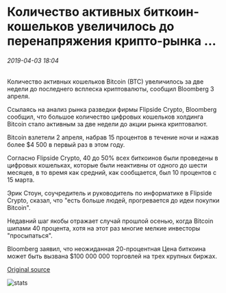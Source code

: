 # Количество активных биткоин-кошельков увеличилось до перенапряжения крипто-рынка ...

###### 2019-04-03 18:04

Количество активных кошельков Bitcoin (BTC) увеличилось за две недели до последнего всплеска криптовалюты, сообщил Bloomberg 3 апреля.

Ссылаясь на анализ рынка разведки фирмы Flipside Crypto, Bloomberg сообщил, что большое количество цифровых кошельков холдинга Bitcoin стало активным за две недели до акции рынка криптовалют.

Bitcoin взлетели 2 апреля, набрав 15 процентов в течение ночи и нажав более $4 500 в первый раз в этом году.

Согласно Flipside Crypto, 40 до 50% всех биткоинов были проведены в цифровых кошельках, которые были неактивны от одного до шести месяцев, в то время как средний, как сообщается, был 10 процентов с 15 марта.

Эрик Стоун, соучредитель и руководитель по информатике в Flipside Crypto, сказал, что "есть больше людей, прогревается до идеи покупки Bitcoin".

Недавний шаг якобы отражает случай прошлой осенью, когда Bitcoin шипами 40 процента, хотя на этот раз многие мелкие инвесторы "просыпаться".

Bloomberg заявил, что неожиданная 20-процентная Цена биткоина может быть вызвана $100 000 000 торговлей на трех крупных биржах.

[Original source](https://cointelegraph.com/news/number-of-active-bitcoin-wallets-increased-prior-to-crypto-market-surge)

![stats](https://c.statcounter.com/11760860/0/a89fa40b/1/ "stats")